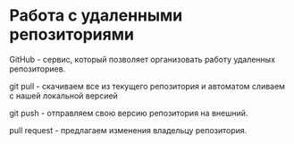# Работа с удаленными репозиториями

GitHub - сервис, который позволяет организовать работу удаленных репозиториев.

git pull - скачиваем все из текущего репозитория и автоматом сливаем с нашей локальной версией

git push - отправляем свою версию репозитория на внешний.

pull request - предлагаем изменения владельцу репозитория.